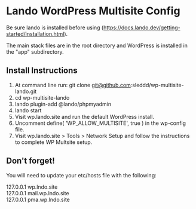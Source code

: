 # Lando WordPress Multisite Config

Be sure lando is installed before using (https://docs.lando.dev/getting-started/installation.html).

The main stack files are in the root directory and WordPress is installed in the "app" subdirectory.

## Install Instructions
1. At command line run: git clone git@github.com:sleddd/wp-multisite-lando.git
2. cd wp-multisite-lando 
3. lando plugin-add @lando/phpmyadmin
4. lando start
5. Visit wp.lando.site and run the default WordPress install.
6. Uncomment define( 'WP_ALLOW_MULTISITE', true ) in the wp-config file.
7. Visit wp.lando.site > Tools > Network Setup and follow the instructions to complete WP Multsite setup.

## Don't forget! 
You will need to update your etc/hosts file with the following: 

127.0.0.1 wp.lndo.site \
127.0.0.1 mail.wp.lndo.site \
127.0.0.1 pma.wp.lndo.site 
